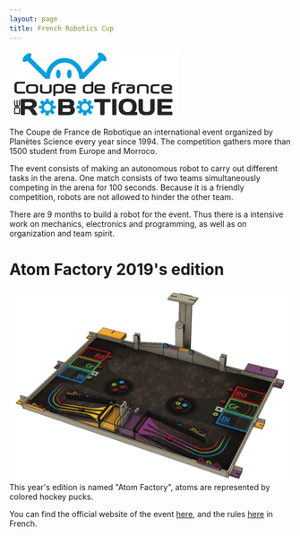 ```yaml
---
layout: page
title: French Robotics Cup
---
```

<span class="image fit"><img src="/images/CDR-LOGO.png" alt="CDR_Logo" /></span>

The Coupe de France de Robotique an international event organized by Planètes Science every year since 1994. The competition gathers more than 1500 student from Europe and Morroco.

The event consists of making an autonomous robot to carry out different tasks in the arena. One match consists of two teams simultaneously competing in the arena for 100 seconds. Because it is a friendly competition, robots are not allowed to hinder the other team.

There are 9 months to build a robot for the event. Thus there is a intensive work on mechanics, electronics and programming, as well as on organization and team spirit.

# Atom Factory 2019's edition

<span class="image fit"><img src="/images/arena1.png" alt="Arena2019" /></span>
This year's edition is named "Atom Factory", atoms are represented by colored hockey pucks.

You can find the official website of the event [here](https://www.coupederobotique.fr/), and the rules [here](https://www.coupederobotique.fr/wp-content/uploads/Eurobot2019_Rules_Cup_OFFICIAL_FR.pdf) in French.
